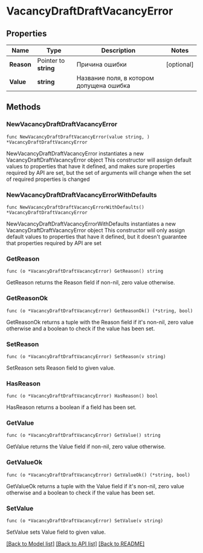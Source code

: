 # VacancyDraftDraftVacancyError

## Properties

Name | Type | Description | Notes
------------ | ------------- | ------------- | -------------
**Reason** | Pointer to **string** | Причина ошибки | [optional] 
**Value** | **string** | Название поля, в котором допущена ошибка | 

## Methods

### NewVacancyDraftDraftVacancyError

`func NewVacancyDraftDraftVacancyError(value string, ) *VacancyDraftDraftVacancyError`

NewVacancyDraftDraftVacancyError instantiates a new VacancyDraftDraftVacancyError object
This constructor will assign default values to properties that have it defined,
and makes sure properties required by API are set, but the set of arguments
will change when the set of required properties is changed

### NewVacancyDraftDraftVacancyErrorWithDefaults

`func NewVacancyDraftDraftVacancyErrorWithDefaults() *VacancyDraftDraftVacancyError`

NewVacancyDraftDraftVacancyErrorWithDefaults instantiates a new VacancyDraftDraftVacancyError object
This constructor will only assign default values to properties that have it defined,
but it doesn't guarantee that properties required by API are set

### GetReason

`func (o *VacancyDraftDraftVacancyError) GetReason() string`

GetReason returns the Reason field if non-nil, zero value otherwise.

### GetReasonOk

`func (o *VacancyDraftDraftVacancyError) GetReasonOk() (*string, bool)`

GetReasonOk returns a tuple with the Reason field if it's non-nil, zero value otherwise
and a boolean to check if the value has been set.

### SetReason

`func (o *VacancyDraftDraftVacancyError) SetReason(v string)`

SetReason sets Reason field to given value.

### HasReason

`func (o *VacancyDraftDraftVacancyError) HasReason() bool`

HasReason returns a boolean if a field has been set.

### GetValue

`func (o *VacancyDraftDraftVacancyError) GetValue() string`

GetValue returns the Value field if non-nil, zero value otherwise.

### GetValueOk

`func (o *VacancyDraftDraftVacancyError) GetValueOk() (*string, bool)`

GetValueOk returns a tuple with the Value field if it's non-nil, zero value otherwise
and a boolean to check if the value has been set.

### SetValue

`func (o *VacancyDraftDraftVacancyError) SetValue(v string)`

SetValue sets Value field to given value.



[[Back to Model list]](../README.md#documentation-for-models) [[Back to API list]](../README.md#documentation-for-api-endpoints) [[Back to README]](../README.md)


